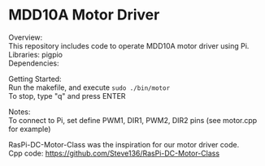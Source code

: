 # MDD10A Motor Driver

Overview:  
This repository includes code to operate MDD10A motor driver using Pi.  
Libraries: pigpio  
Dependencies:  


Getting Started:  
Run the makefile, and execute `sudo ./bin/motor`   
To stop, type "q" and press ENTER  


Notes:   
To connect to Pi, set define PWM1, DIR1, PWM2, DIR2 pins (see motor.cpp for example)  

RasPi-DC-Motor-Class was the inspiration for our motor driver code.  
Cpp code: https://github.com/Steve136/RasPi-DC-Motor-Class  

